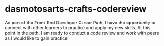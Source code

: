 # dasmotosarts-crafts-codereview
As part of the Front-End Developer Career Path, I have the opportunity to connect with other learners to practice and apply my new skills. At this point in the path, I am ready to conduct a code review and work with peers as I would like to gain practice!
